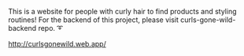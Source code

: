 This is a website for people with curly hair to find products and styling routines!
For the backend of this project, please visit curls-gone-wild-backend repo. ➰

http://curlsgonewild.web.app/
